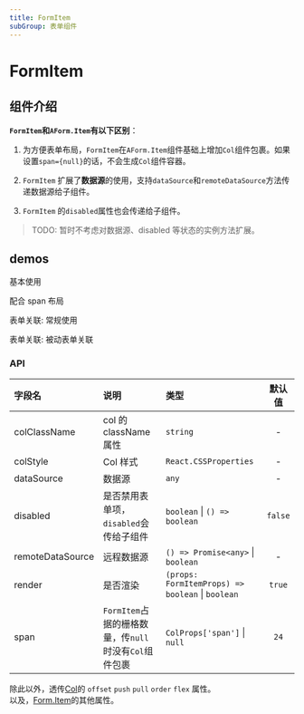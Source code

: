 ```yaml
---
title: FormItem
subGroup: 表单组件
---
```


<!-- 配置只支持README.md文件暂时先开一个文件夹处理好了 -->

# FormItem

## 组件介绍

**`FormItem`和`AForm.Item`有以下区别**：

1. 为方便表单布局，`FormItem`在`AForm.Item`组件基础上增加`Col`组件包裹。如果设置`span={null}`的话，不会生成`Col`组件容器。

2. `FormItem` 扩展了**数据源**的使用，支持`dataSource`和`remoteDataSource`方法传递数据源给子组件。

3. `FormItem` 的`disabled`属性也会传递给子组件。

> TODO: 暂时不考虑对数据源、disabled 等状态的实例方法扩展。

## demos

基本使用
<Demo src="./demos/base.tsx" />

配合 span 布局
<Demo src="./demos/layout.tsx" />

表单关联: 常规使用
<Demo src="./demos/dependencybase.tsx" />

表单关联: 被动表单关联
<Demo src="./demos/dependency.tsx" />

### API

| 字段名           | 说明                                                  | 类型                                             | 默认值  |
| :--------------- | :---------------------------------------------------- | :----------------------------------------------- | :-----: |
| colClassName     | col 的 className 属性                                 | `string`                                         |    -    |
| colStyle         | Col 样式                                              | `React.CSSProperties`                            |    -    |
| dataSource       | 数据源                                                | `any`                                            |    -    |
| disabled         | 是否禁用表单项，`disabled`会传给子组件                | `boolean` \| `() => boolean`                     | `false` |
| remoteDataSource | 远程数据源                                            | `() => Promise<any>` \| `boolean`                |    -    |
| render           | 是否渲染                                              | `(props: FormItemProps) => boolean` \| `boolean` | `true`  |
| span             | `FormItem`占据的栅格数量，传`null`时没有`Col`组件包裹 | `ColProps['span']` \| `null`                     |  `24`   |

除此以外，透传[Col](https://ant.design/components/grid-cn/#Col)的 `offset` `push` `pull` `order` `flex` 属性。  
以及，[Form.Item](https://ant.design/components/form-cn/#Form.Item)的其他属性。
